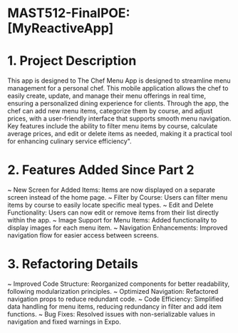 # MAST512-FinalPOE: [MyReactiveApp]
# 1. Project Description
This app is designed to The Chef Menu App is designed to streamline menu management for a personal chef. This mobile application allows the chef to easily create, update, and manage their menu offerings in real time, ensuring a personalized dining experience for clients. Through the app, the chef can add new menu items, categorize them by course, and adjust prices, with a user-friendly interface that supports smooth menu navigation. Key features include the ability to filter menu items by course, calculate average prices, and edit or delete items as needed, making it a practical tool for enhancing culinary service efficiency".

# 2. Features Added Since Part 2
~ New Screen for Added Items: Items are now displayed on a separate screen instead of the home page.
~ Filter by Course: Users can filter menu items by course to easily locate specific meal types.
~ Edit and Delete Functionality: Users can now edit or remove items from their list directly within the app.
~ Image Support for Menu Items: Added functionality to display images for each menu item.
~ Navigation Enhancements: Improved navigation flow for easier access between screens.
# 3. Refactoring Details
~ Improved Code Structure: Reorganized components for better readability, following modularization principles.
~ Optimized Navigation: Refactored navigation props to reduce redundant code.
~ Code Efficiency: Simplified data handling for menu items, reducing redundancy in filter and add item functions.
~ Bug Fixes: Resolved issues with non-serializable values in navigation and fixed warnings in Expo.
